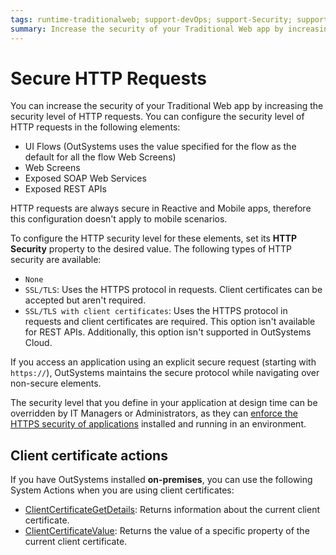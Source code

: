 ```yaml
---
tags: runtime-traditionalweb; support-devOps; support-Security; support-Security-featured
summary: Increase the security of your Traditional Web app by increasing the security level of HTTP requests.
---
```


# Secure HTTP Requests

You can increase the security of your Traditional Web app by increasing the security level of HTTP requests. You can configure the security level of HTTP requests in the following elements:

* UI Flows (OutSystems uses the value specified for the flow as the default for all the flow Web Screens)
* Web Screens
* Exposed SOAP Web Services
* Exposed REST APIs

HTTP requests are always secure in Reactive and Mobile apps, therefore this configuration doesn't apply to mobile scenarios.

To configure the HTTP security level for these elements, set its **HTTP Security** property to the desired value. The following types of HTTP security are available:

* `None`
* `SSL/TLS`: Uses the HTTPS protocol in requests. Client certificates can be accepted but aren't required.
* `SSL/TLS with client certificates`: Uses the HTTPS protocol in requests and client certificates are required. This option isn't available for REST APIs. Additionally, this option isn't supported in OutSystems Cloud.

If you access an application using an explicit secure request (starting with `https://`), OutSystems maintains the secure protocol while navigating over non-secure elements.

The security level that you define in your application at design time can be overridden by IT Managers or Administrators, as they can [enforce the HTTPS security of applications](<../../managing-the-applications-lifecycle/secure-the-applications/enforce-https-security.md>) installed and running in an environment.

## Client certificate actions

If you have OutSystems installed **on-premises**, you can use the following System Actions when you are using client certificates:

* [ClientCertificateGetDetails](<../../ref/apis/auto/system-actions.final.md#ClientCertificateGetDetails>): Returns information about the current client certificate.
* [ClientCertificateValue](<../../ref/apis/auto/system-actions.final.md#ClientCertificateValue>): Returns the value of a specific property of the current client certificate.
